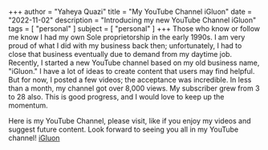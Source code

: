 +++
author = "Yaheya Quazi"
title = "My YouTube Channel iGluon"
date = "2022-11-02"
description = "Introducing my new YouTube Channel iGluon"
tags = [
"personal"
]
subject = [
"personal"
]
+++
Those who know or follow me know I had my own Sole proprietorship in the early 1990s. I am very proud of what I did with my business back then; unfortunately, I had to close that business eventually due to demand from my daytime job. Recently, I started a new YouTube channel based on my old business name, "iGluon." I have a lot of ideas to create content that users may find helpful. But for now, I posted a few videos; the acceptance was incredible. In less than a month, my channel got over 8,000 views. My subscriber grew from 3 to 28 also. This is good progress, and I would love to keep up the momentum.

Here is my YouTube Channel, please visit, like if you enjoy my videos and suggest future content. Look forward to seeing you all in my YouTube channel! [iGluon](https://www.youtube.com/igluonvinyls)

